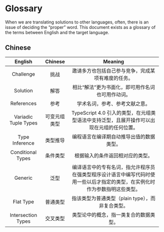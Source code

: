 # Glossary

When we are translating solutions to other languages, often, there is an issue of deciding the “proper” word.
This document exists as a glossary of the terms between English and the target language.

## Chinese

|       English        |   Chinese    |                                                           Meaning                                                            |
| :------------------: | :----------: | :--------------------------------------------------------------------------------------------------------------------------: |
|      Challenge       |     挑战     |                                      邀请多方也包括自己参与竞争，完成某项有难度的任务。                                      |
|       Solution       |     解答     |                                       相比“解法”更为书面化，即可用作名词也可用作动词。                                       |
|      References      |     参考     |                                                学术名词，参考、参考文献之意。                                                |
| Variadic Tuple Types | 可变元组类型 |                  TypeScript 4.0 引入的类型，在元组类型语法中支持泛型，且展开操作可以出现在元组的任何位置。                   |
|    Type Inference    |   类型推导   |                                           编程语言在编译期自动推导出值的数据类型。                                           |
|  Conditional Types   |   条件类型   |                                               根据输入的条件返回相对应的类型。                                               |
|       Generic        |     泛型     | 编译语言中的专有名词，指允许程序员在强类型程序设计语言中编写代码时使用一些以后才指定的类型，在实例化时作为参数指明这些类型。 |
|      Flat Type       |   普通类型   |                                       指该类型为普通类型（plain type），而非复合类型。                                       |
|  Intersection Types  |   交叉类型   |                                            类型论中的概念，指一类复合的数据类型。                                            |
